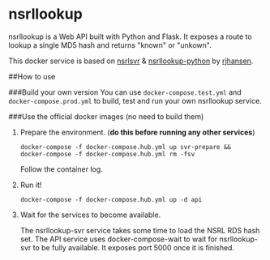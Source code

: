 # nsrllookup

nsrllookup is a Web API built with Python and Flask. It exposes a route to lookup 
a single MD5 hash and returns "known" or "unkown". 

This docker service is based on [nsrlsvr](https://github.com/rjhansen/nsrlsvr) & 
[nsrllookup-python](https://github.com/rjhansen/nsrllookup-python) by [rjhansen](https://github.com/rjhansen).

##How to use

###Build your own version
You can use ```docker-compose.test.yml``` and ```docker-compose.prod.yml``` to build, 
test and run your own nsrllookup service.

###Use the official docker images (no need to build them)

1. Prepare the environment. (**do this before running any other services**)

    ```
    docker-compose -f docker-compose.hub.yml up svr-prepare && 
    docker-compose -f docker-compose.hub.yml rm -fsv
    ```
   Follow the container log.
   
2. Run it!

    ```
    docker-compose -f docker-compose.hub.yml up -d api
    ```
   
3. Wait for the services to become available.

   The nsrllookup-svr service takes some time to load the NSRL RDS hash set. The API service 
   uses docker-compose-wait to wait for nsrllookup-svr to be fully available. It exposes port
   5000 once it is finished.

